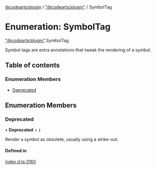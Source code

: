 [@codearts/plugin](../README.md) / ["@codearts/plugin"](../modules/_codearts_plugin_.md) / SymbolTag

# Enumeration: SymbolTag

["@codearts/plugin"](../modules/_codearts_plugin_.md).SymbolTag

Symbol tags are extra annotations that tweak the rendering of a symbol.

## Table of contents

### Enumeration Members

- [Deprecated](codearts_plugin_.SymbolTag.md#deprecated)

## Enumeration Members

### Deprecated

• **Deprecated** = ``1``

Render a symbol as obsolete, usually using a strike-out.

#### Defined in

[index.d.ts:3160](https://github.com/huaweicloud/cloudide-plugin-api/blob/4d28848/index.d.ts#L3160)
